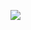 ![](https://mk0uploadvrcom4bcwhj.kinstacdn.com/wp-content/uploads/2016/07/rick-and-morty-wallpaper.jpg)
